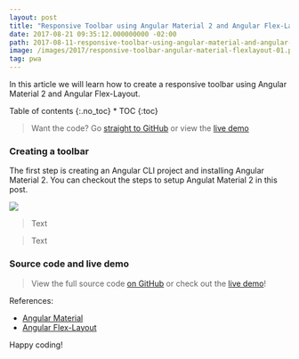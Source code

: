 ```yaml
---
layout: post
title: "Responsive Toolbar using Angular Material 2 and Angular Flex-Layout"
date: 2017-08-21 09:35:12.000000000 -02:00
path: 2017-08-11-responsive-toolbar-using-angular-material-and-angular-flex-layout.md
image: /images/2017/responsive-toolbar-angular-material-flexlayout-01.png
tag: pwa
---
```


In this article we will learn how to create a responsive toolbar using Angular Material 2 and Angular Flex-Layout.

<div class="toc" markdown="1">
<span class="gamma">Table of contents</span>
{:.no_toc}
* TOC
{:toc}
</div>

> <i class="mdi mdi-github-circle mdi-24px"></i>  Want the code? Go [straight to GitHub](https://github.com/loiane/repo) or view the [live demo](https://loiane.com/repo/)


### Creating a toolbar

The first step is creating an Angular CLI project and installing Angular Material 2. You can checkout the steps to setup Angulat Material 2 in this post.



<img src="/images/2017/img.png">

> <i class="mdi mdi-lightbulb-on mdi-24px"></i>  Text

> <i class="mdi mdi-comment-alert-outline mdi-24px"></i>  Text

### Source code and live demo

> <i class="mdi mdi-github-circle mdi-24px"></i>  View the full source code [on GitHub](https://github.com/loiane/repo) or check out the [live demo](https://loiane.com/repo/)!

References:
* [Angular Material](https://angular.io/guide/forms)
* [Angular Flex-Layout](https://angular.io/guide/forms)

Happy coding!


